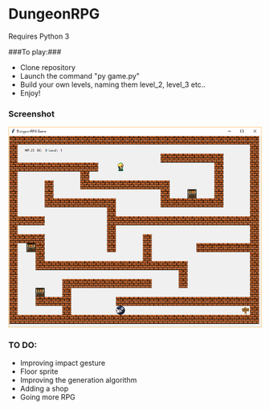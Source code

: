 # DungeonRPG

Requires Python 3

###To play:###

- Clone repository
- Launch the command "py game.py"
- Build your own levels, naming them level_2, level_3 etc..
- Enjoy!

### Screenshot

![In Game Screenshot](others/screenshot.png "in game")

### TO DO:

- Improving impact gesture
- Floor sprite
- Improving the generation algorithm
- Adding a shop
- Going more RPG
